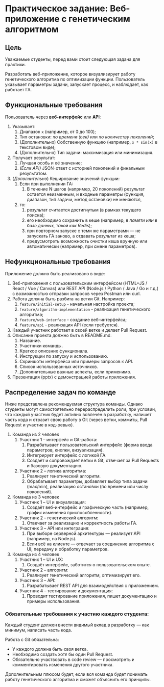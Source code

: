 # Практическое задание: Веб-приложение с генетическим алгоритмом

## Цель

Уважаемые студенты, перед вами стоит следующая задача для практики.

Разработать веб-приложение, которое визуализирует работу генетического алгоритма по оптимизации функции. Пользователь указывает параметры задачи, запускает процесс, и наблюдает, как работает ГА.

## Функциональные требования

Пользователь через **веб-интерфейс** или **API**:

1. Указывает:
   1. Диапазон `x` (например, от 0 до 100);
   2. Тип остановки: _по времени (сек)_ или _по количеству поколений_;
   3. (Дополнительно) Собственную функцию (например, `x * sin(x)` в текстовом виде);
   4. (Дополнительно) Тип задачи: максимизация или минимизация.
2. Получает результат:
   1. Лучшая особь и её значение;
   2. _(Если API)_ JSON-ответ с историей поколений и финальным результатом.
3. (_Дополнительно_) Кеширование значений функции:
   1. Если при выполнении ГА:
      1. В течение N шагов (например, 20 поколений) результат остается неизменным, и входные параметры (функция, диапазон, тип задачи, метод остановки) не меняются,
   2. то:
      1. результат считается достигнутым (в рамках текущего поиска);
      2. его необходимо сохранить в кеше (например, _в памяти или в базе данных, такой как Redis_);
      3. при повторном запуске с теми же параметрами — не запускать ГА заново, а отдавать результат из кеша;
      4. предусмотреть возможность очистки кеша вручную или автоматически (например, при смене параметров).

## Нефункциональные требования

Приложение должно быть реализовано в виде:

1. Веб-приложения с пользовательским интерфейсом (HTML+JS / React / Vue / Canvas) или REST API (Node.js / Python / Java / Go и т.д.) с возможностью отправки запросов через Postman или curl.
2. Работа должна быть разбита на ветки Git. Например:
   1. `feature/initial-setup` - начальная настройка проекта;
   2. `feature/algorithm-implementation` - реализация генетического алгоритма;
   3. `feature/web-interface` - создание веб-интерфейса;
   4. `feature/api` - реализация API (если требуется).
3. Каждый участник работает в своей ветке и делает Pull Request.
4. Описание проекта должно быть в README.md:
   1. Название.
   2. Участники команды.
   3. Краткое описание функционала.
   4. Инструкции по запуску и использованию.
   5. Скриншоты интерфейса или примеры запросов к API.
   6. Список использованных источников.
   7. Дополнительные важные аспекты, если применимо.
5. Презентация (pptx) с демонстрацией работы приложения.

## Распределение задач по команде

Ниже представлена рекомендуемая структура команды. Однако студенты могут самостоятельно перераспределить роли, при условии, что каждый участник будет активно вовлечён в разработку, напишет часть кода и отразит свою работу в Git (через ветки, коммиты, Pull Request и участие в код-ревью).

1. Команда из 2 человек
   1. Участник 1 – интерфейс и Git-работа:
      1. Разрабатывает пользовательский интерфейс (форма ввода параметров, кнопки, визуализация).
      2. Интегрирует интерфейс с логикой ГА.
      3. Создаёт и сопровождает ветки в Git, отвечает за Pull Requests и базовую документацию.
   2. Участник 2 – логика алгоритма:
      1. Реализует генетический алгоритм.
      2. Обрабатывает параметры, добавляет выбор типа задачи (max/min), реализацию остановки (по времени или числу поколений).
2. Команда из 3 человек
   1. Участник 1 – UI и визуализация:
      1. Создаёт веб-интерфейс и графическую часть (например, график изменения приспособленности).
   2. Участник 2 – генетический алгоритм:
      1. Отвечает за реализацию и корректность работы ГА.
   3. Участник 3 – API или интеграция:
      1. При выборе серверной архитектуры — реализует API (например, на Node.js).
      2. Если всё на клиенте — отвечает за соединение алгоритма с UI, передачу и обработку параметров.
3. Команда из 4 человек
   1. Участник 1 – UI и UX:
      1. Создаёт интерфейс, заботится о пользовательском опыте.
   2. Участник 2 – алгоритм:
      1. Реализует генетический алгоритм, оптимизирует его.
   3. Участник 3 – API:
      1. Разрабатывает REST API для взаимодействия с приложением.
   4. Участник 4 – тестирование и документация:
      1. Проводит тестирование приложения, пишет документацию и примеры использования.

### Обязательные требования к участию каждого студента:

Каждый студент должен внести видимый вклад в разработку — как минимум, написать часть кода.

Работа с Git обязательна:

- У каждого должна быть своя ветка.
- Необходимо создать хотя бы один Pull Request.
- Обязательно участвовать в code review — просмотреть и комментировать изменения другого участника.

Дополнительным плюсом будет, если вся команда будет понимать работу генетического алгоритма и сможет объяснить его принципы.

